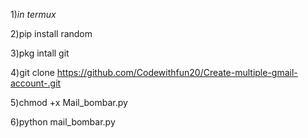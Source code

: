 1)*in termux*

2)pip install random

3)pkg intall git

4)git clone  https://github.com/Codewithfun20/Create-multiple-gmail-account-.git

5)chmod +x Mail_bombar.py

6)python mail_bombar.py
